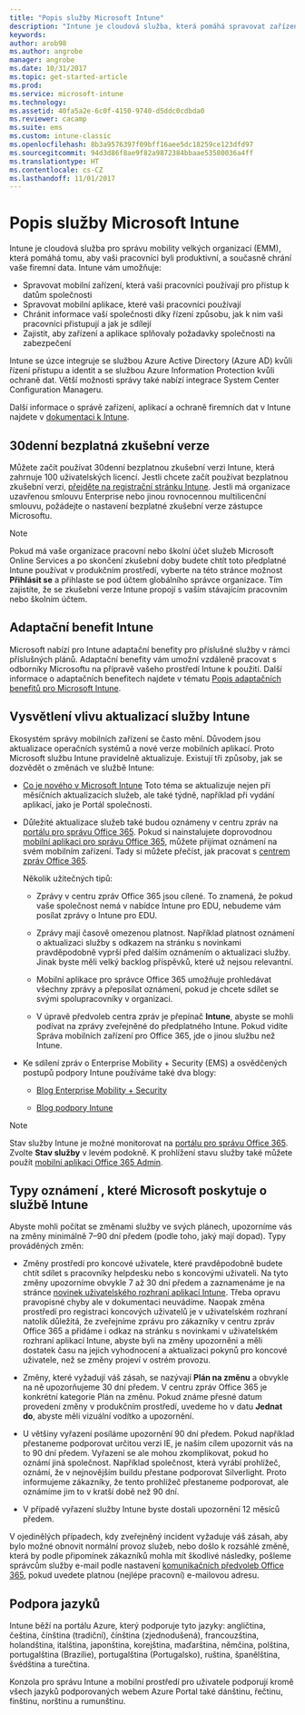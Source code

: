 ```yaml
---
title: "Popis služby Microsoft Intune"
description: "Intune je cloudová služba, která pomáhá spravovat zařízení s Windows, iOS, Mac OS X, Androidem a Windows Mobile."
keywords: 
author: arob98
ms.author: angrobe
manager: angrobe
ms.date: 10/31/2017
ms.topic: get-started-article
ms.prod: 
ms.service: microsoft-intune
ms.technology: 
ms.assetid: 40fa5a2e-6c0f-4150-9740-d5ddc0cdbda0
ms.reviewer: cacamp
ms.suite: ems
ms.custom: intune-classic
ms.openlocfilehash: 8b3a9576397f09bff16aee5dc18259ce123dfd97
ms.sourcegitcommit: 94d3d86f8ae9f82a9872384bbaae53580036a4ff
ms.translationtype: HT
ms.contentlocale: cs-CZ
ms.lasthandoff: 11/01/2017
---
```

# <a name="microsoft-intune-service-description"></a>Popis služby Microsoft Intune

Intune je cloudová služba pro správu mobility velkých organizací (EMM), která pomáhá tomu, aby vaši pracovníci byli produktivní, a současně chrání vaše firemní data. Intune vám umožňuje:
* Spravovat mobilní zařízení, která vaši pracovníci používají pro přístup k datům společnosti
* Spravovat mobilní aplikace, které vaši pracovníci používají
* Chránit informace vaší společnosti díky řízení způsobu, jak k nim vaši pracovníci přistupují a jak je sdílejí
* Zajistit, aby zařízení a aplikace splňovaly požadavky společnosti na zabezpečení

Intune se úzce integruje se službou Azure Active Directory (Azure AD) kvůli řízení přístupu a identit a se službou Azure Information Protection kvůli ochraně dat. Větší možnosti správy také nabízí integrace System Center Configuration Manageru.

Další informace o správě zařízení, aplikací a ochraně firemních dat v Intune najdete v [dokumentaci k Intune](https://docs.microsoft.com/intune/).

## <a name="30-day-free-trial"></a>30denní bezplatná zkušební verze
Můžete začít používat 30denní bezplatnou zkušební verzi Intune, která zahrnuje 100 uživatelských licencí. Jestli chcete začít používat bezplatnou zkušební verzi, [přejděte na registrační stránku Intune](https://www.microsoft.com/server-cloud/products/microsoft-intune/). Jestli má organizace uzavřenou smlouvu Enterprise nebo jinou rovnocennou multilicenční smlouvu, požádejte o nastavení bezplatné zkušební verze zástupce Microsoftu.

> [!NOTE]
> Pokud má vaše organizace pracovní nebo školní účet služeb Microsoft Online Services a po skončení zkušební doby budete chtít toto předplatné Intune používat v produkčním prostředí, vyberte na této stránce možnost **Přihlásit se** a přihlaste se pod účtem globálního správce organizace. Tím zajistíte, že se zkušební verze Intune propojí s vaším stávajícím pracovním nebo školním účtem.

<!--- For a list of settings that you can set up on mobile devices, see:

-   [Enrolled device management capabilities of Microsoft Intune](introduction-intune.md)

-   [Hybrid mobile device management (MDM) with System Center Configuration Manager and Microsoft Intune](/sccm/mdm/understand/hybrid-mobile-device-management)

For more about System Center Configuration Manager, see [Documentation  for System Center Configuration Manager](/sccm/index).--->
## <a name="intune-onboarding-benefit"></a>Adaptační benefit Intune
Microsoft nabízí pro Intune adaptační benefity pro příslušné služby v rámci příslušných plánů. Adaptační benefity vám umožní vzdáleně pracovat s odborníky Microsoftu na přípravě vašeho prostředí Intune k použití. Další informace o adaptačních benefitech najdete v tématu [Popis adaptačních benefitů pro Microsoft Intune](http://go.microsoft.com/fwlink/?LinkId=619281).


## <a name="learn-how-intune-service-updates-affect-you"></a>Vysvětlení vlivu aktualizací služby Intune

Ekosystém správy mobilních zařízení se často mění. Důvodem jsou aktualizace operačních systémů a nové verze mobilních aplikací. Proto Microsoft službu Intune pravidelně aktualizuje. Existují tři způsoby, jak se dozvědět o změnách ve službě Intune:

- [Co je nového v Microsoft Intune](whats-new.md) Toto téma se aktualizuje nejen při měsíčních aktualizacích služeb, ale také týdně, například při vydání aplikací, jako je Portál společnosti.

- Důležité aktualizace služeb také budou oznámeny v centru zpráv na [portálu pro správu Office 365](https://portal.office.com/Admin/Default.aspx). Pokud si nainstalujete doprovodnou [mobilní aplikaci pro správu Office 365](https://support.office.com/article/Office-365-Admin-Mobile-App-e16f6421-2a1a-4142-bf9d-9846600a060a), můžete přijímat oznámení na svém mobilním zařízení. Tady si můžete přečíst, jak pracovat s [centrem zpráv Office 365](https://support.office.com/en-US/client/results?Shownav=true&lcid=1033&ns=O365ENTADMIN&version=15&omkt=en-US&ver=15&HelpID=O365E_MCManageUpdates).

    Několik užitečných tipů:

    - Zprávy v centru zpráv Office 365 jsou cílené. To znamená, že pokud vaše společnost nemá v nabídce Intune pro EDU, nebudeme vám posílat zprávy o Intune pro EDU.

    - Zprávy mají časově omezenou platnost. Například platnost oznámení o aktualizaci služby s odkazem na stránku s novinkami pravděpodobně vyprší před dalším oznámením o aktualizaci služby. Jinak byste měli velký backlog příspěvků, které už nejsou relevantní.

    - Mobilní aplikace pro správce Office 365 umožňuje prohledávat všechny zprávy a přeposílat oznámení, pokud je chcete sdílet se svými spolupracovníky v organizaci.

    - V úpravě předvoleb centra zpráv je přepínač **Intune**, abyste se mohli podívat na zprávy zveřejněné do předplatného Intune. Pokud vidíte Správa mobilních zařízení pro Office 365, jde o jinou službu než Intune.

- Ke sdílení zpráv o Enterprise Mobility + Security (EMS) a osvědčených postupů podpory Intune používáme také dva blogy:

    - [Blog Enterprise Mobility + Security](https://blogs.technet.microsoft.com/enterprisemobility/)

    - [Blog podpory Intune](https://blogs.technet.microsoft.com/intunesupport/)

>[!Note]
>Stav služby Intune je možné monitorovat na [portálu pro správu Office 365](https://portal.office.com/Admin/Default.aspx). Zvolte **Stav služby** v levém podokně. K prohlížení stavu služby také můžete použít [mobilní aplikaci Office 365 Admin](https://support.office.com/article/Office-365-Admin-Mobile-App-e16f6421-2a1a-4142-bf9d-9846600a060a).

## <a name="types-of-notices-microsoft-provides-about-the-intune-service"></a>Typy oznámení , které Microsoft poskytuje o službě Intune

Abyste mohli počítat se změnami služby ve svých plánech, upozorníme vás na změny minimálně 7–90 dní předem (podle toho, jaký mají dopad). Typy prováděných změn:

- Změny prostředí pro koncové uživatele, které pravděpodobně budete chtít sdílet s pracovníky helpdesku nebo s koncovými uživateli. Na tyto změny upozorníme obvykle 7 až 30 dní předem a zaznamenáme je na stránce [novinek uživatelského rozhraní aplikací Intune](whats-new-app-ui.md). Třeba opravu pravopisné chyby ale v dokumentaci neuvádíme. Naopak změna prostředí pro registraci koncových uživatelů je v uživatelském rozhraní natolik důležitá, že zveřejníme zprávu pro zákazníky v centru zpráv Office 365 a přidáme i odkaz na stránku s novinkami v uživatelském rozhraní aplikací Intune, abyste byli na změny upozorněni a měli dostatek času na jejich vyhodnocení a aktualizaci pokynů pro koncové uživatele, než se změny projeví v ostrém provozu.

- Změny, které vyžadují váš zásah, se nazývají **Plán na změnu** a obvykle na ně upozorňujeme 30 dní předem. V centru zpráv Office 365 je konkrétní kategorie Plán na změnu. Pokud známe přesné datum provedení změny v produkčním prostředí, uvedeme ho v datu **Jednat do**, abyste měli vizuální vodítko a upozornění.

- U většiny vyřazení posíláme upozornění 90 dní předem. Pokud například přestaneme podporovat určitou verzi IE, je naším cílem upozornit vás na to 90 dní předem. Vyřazení se ale mohou zkomplikovat, pokud ho oznámí jiná společnost. Například společnost, která vyrábí prohlížeč, oznámí, že v nejnovějším buildu přestane podporovat Silverlight. Proto informujeme zákazníky, že tento prohlížeč přestaneme podporovat, ale oznámíme jim to v kratší době než 90 dní.

- V případě vyřazení služby Intune byste dostali upozornění 12 měsíců předem.

V ojedinělých případech, kdy zveřejněný incident vyžaduje váš zásah, aby bylo možné obnovit normální provoz služeb, nebo došlo k rozsáhlé změně, která by podle připomínek zákazníků mohla mít škodlivé následky, pošleme správcům služby e-mail podle nastavení [komunikačních předvoleb Office 365](https://support.office.com/article/Change-your-contact-preferences-for-communications-from-Microsoft-6f70de1b-a64d-4498-bfbd-be8c83a9c0fc), pokud uvedete platnou (nejlépe pracovní) e-mailovou adresu.  


<!--- ## Choose the management solution that’s right for you
You can set up Intune in several ways to manage and help protect your company's mobile devices and computers (referred to as **devices** in this article).

- **Intune stand-alone configuration.** Use the web-based admin console in Intune to manage devices in your organization. Intune can be used without any on-premises IT infrastructure. If you use Intune with Active Directory Domain Services, you can use domain user accounts that you manage with Domain Services with Intune.

- **Intune with System Center Configuration Manager.** Use the Configuration Manager management console to manage computers and mobile devices in your enterprise. This configuration can help you to manage all your organization’s devices through a single console, the Configuration Manager Admin Console. Configuration Manager supports large numbers of mobile devices, servers, and computers. For more about Configuration Manager, see [Hybrid mobile device management (MDM) with System Center Configuration Manager and Microsoft Intune](/sccm/mdm/understand/hybrid-mobile-device-management). For more help deciding which approach is right for you, see [Choose between Microsoft Intune standalone and hybrid mobile device management with Configuration Manager](/sccm/mdm/understand/choose-between-standalone-intune-and-hybrid-mobile-device-management).--->

## <a name="language-support"></a>Podpora jazyků
Intune běží na portálu Azure, který podporuje tyto jazyky: angličtina, čeština, čínština (tradiční), čínština (zjednodušená), francouzština, holandština, italština, japonština, korejština, maďarština, němčina, polština, portugalština (Brazílie), portugalština (Portugalsko), ruština, španělština, švédština a turečtina.

Konzola pro správu Intune a mobilní prostředí pro uživatele podporují kromě všech jazyků podporovaných webem Azure Portal také dánštinu, řečtinu, finštinu, norštinu a rumunštinu.

<!--- ## Learn more about Intune
Use these resources to learn more about Intune:

- The [Microsoft Intune Trust Center](https://www.microsoft.com/server-cloud/products/intune-trust-center/) provides information about the security, privacy, and compliance practices of Intune, and it describes some of Intune's certifications.

- [Enrolled device management capabilities of Microsoft Intune](introduction-intune.md)--->

